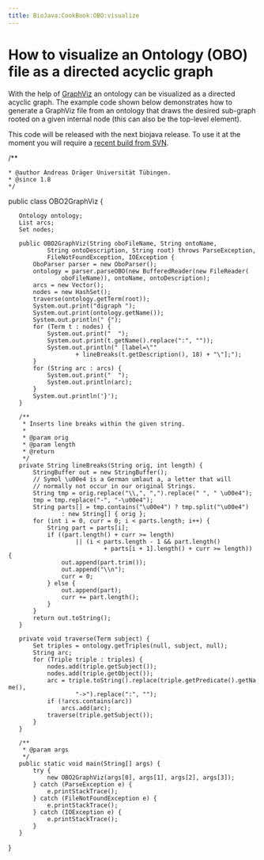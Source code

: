 ```yaml
---
title: BioJava:CookBook:OBO:visualize
---
```


How to visualize an Ontology (OBO) file as a directed acyclic graph
===================================================================

With the help of [GraphViz](http://www.graphviz.org) an ontology can be
visualized as a directed acyclic graph. The example code shown below
demonstrates how to generate a GraphViz file from an ontology that draws
the desired sub-graph rooted on a given internal node (this can also be
the top-level element).

This code will be released with the next biojava release. To use it at
the moment you will require a [recent build from
SVN](Autobuild_events "wikilink").

<java> /\*\*

`* @author Andreas Dräger Universität Tübingen.`  
`* @since 1.8`  
`*/`

public class OBO2GraphViz {

`   Ontology ontology;`  
`   List`<String>` arcs;`  
`   Set`<Term>` nodes;`

`   public OBO2GraphViz(String oboFileName, String ontoName,`  
`           String ontoDescription, String root) throws ParseException,`  
`           FileNotFoundException, IOException {`  
`       OboParser parser = new OboParser();`  
`       ontology = parser.parseOBO(new BufferedReader(new FileReader(`  
`               oboFileName)), ontoName, ontoDescription);`  
`       arcs = new Vector`<String>`();`  
`       nodes = new HashSet`<Term>`();`  
`       traverse(ontology.getTerm(root));`  
`       System.out.print("digraph ");`  
`       System.out.print(ontology.getName());`  
`       System.out.println(" {");`  
`       for (Term t : nodes) {`  
`           System.out.print("  ");`  
`           System.out.print(t.getName().replace(":", ""));`  
`           System.out.println(" [label=\""`  
`                   + lineBreaks(t.getDescription(), 18) + "\"];");`  
`       }`  
`       for (String arc : arcs) {`  
`           System.out.print("  ");`  
`           System.out.println(arc);`  
`       }`  
`       System.out.println('}');`  
`   }`

`   /**`  
`    * Inserts line breaks within the given string.`  
`    * `  
`    * @param orig`  
`    * @param length`  
`    * @return`  
`    */`  
`   private String lineBreaks(String orig, int length) {`  
`       StringBuffer out = new StringBuffer();`  
`       // Symol \u00e4 is a German umlaut a, a letter that will`  
`       // normally not occur in our original Strings.`  
`       String tmp = orig.replace("\\,", ",").replace(" ", " \u00e4");`  
`       tmp = tmp.replace("-", "-\u00e4");`  
`       String parts[] = tmp.contains("\u00e4") ? tmp.split("\u00e4")`  
`               : new String[] { orig };`  
`       for (int i = 0, curr = 0; i < parts.length; i++) {`  
`           String part = parts[i];`  
`           if ((part.length() + curr >= length)`  
`                   || (i < parts.length - 1 && part.length()`  
`                           + parts[i + 1].length() + curr >= length)) {`  
`               out.append(part.trim());`  
`               out.append("\\n");`  
`               curr = 0;`  
`           } else {`  
`               out.append(part);`  
`               curr += part.length();`  
`           }`  
`       }`  
`       return out.toString();`  
`   }`

`   private void traverse(Term subject) {`  
`       Set`<Triple>` triples = ontology.getTriples(null, subject, null);`  
`       String arc;`  
`       for (Triple triple : triples) {`  
`           nodes.add(triple.getSubject());`  
`           nodes.add(triple.getObject());`  
`           arc = triple.toString().replace(triple.getPredicate().getName(),`  
`                   "->").replace(":", "");`  
`           if (!arcs.contains(arc))`  
`               arcs.add(arc);`  
`           traverse(triple.getSubject());`  
`       }`  
`   }`

`   /**`  
`    * @param args`  
`    */`  
`   public static void main(String[] args) {`  
`       try {`  
`           new OBO2GraphViz(args[0], args[1], args[2], args[3]);`  
`       } catch (ParseException e) {`  
`           e.printStackTrace();`  
`       } catch (FileNotFoundException e) {`  
`           e.printStackTrace();`  
`       } catch (IOException e) {`  
`           e.printStackTrace();`  
`       }`  
`   }`

} </java>

